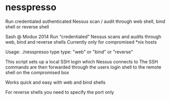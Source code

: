 # nesspresso
Run credentialed authenticated Nessus scan / audit through web shell, bind shell or reverse shell

Sash @ Modux 2014
Run “credentialed” Nessus scans and audits through web, bind and reverse shells
Currently only for compromised *nix hosts

Usage: ./nesspresso type
  type: "web" or "bind" or "reverse"

This script sets up a local SSH login which Nessus connects to
The SSH commands are then forwarded through the users login shell to the remote shell on the compromised box

Works quick and easy with web and bind shells

For reverse shells you need to specify the port only


